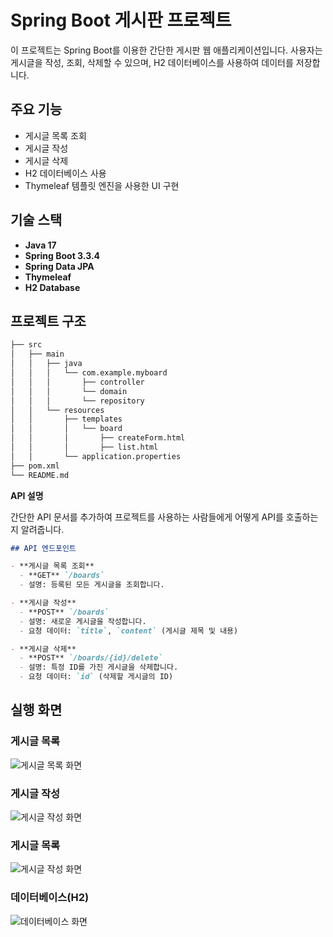 # Spring Boot 게시판 프로젝트

이 프로젝트는 Spring Boot를 이용한 간단한 게시판 웹 애플리케이션입니다. 사용자는 게시글을 작성, 조회, 삭제할 수 있으며, H2 데이터베이스를 사용하여 데이터를 저장합니다.

## 주요 기능
- 게시글 목록 조회
- 게시글 작성
- 게시글 삭제
- H2 데이터베이스 사용
- Thymeleaf 템플릿 엔진을 사용한 UI 구현

## 기술 스택
- **Java 17**
- **Spring Boot 3.3.4**
- **Spring Data JPA**
- **Thymeleaf**
- **H2 Database**

## 프로젝트 구조
```bash
├── src
│   ├── main
│   │   ├── java
│   │   │   └── com.example.myboard
│   │   │       ├── controller
│   │   │       └── domain
│   │   │       └── repository
│   │   └── resources
│   │       ├── templates
│   │       │   └── board
│   │       │       ├── createForm.html
│   │       │       ├── list.html
│   │       └── application.properties
├── pom.xml
└── README.md
```
**API 설명**

간단한 API 문서를 추가하여 프로젝트를 사용하는 사람들에게 어떻게 API를 호출하는지 알려줍니다.

```markdown
## API 엔드포인트

- **게시글 목록 조회**
  - **GET** `/boards`
  - 설명: 등록된 모든 게시글을 조회합니다.

- **게시글 작성**
  - **POST** `/boards`
  - 설명: 새로운 게시글을 작성합니다.
  - 요청 데이터: `title`, `content` (게시글 제목 및 내용)

- **게시글 삭제**
  - **POST** `/boards/{id}/delete`
  - 설명: 특정 ID를 가진 게시글을 삭제합니다.
  - 요청 데이터: `id` (삭제할 게시글의 ID)
```

## 실행 화면

### 게시글 목록
![게시글 목록 화면](images/list.png)

### 게시글 작성
![게시글 작성 화면](images/create.png)

### 게시글 목록
![게시글 작성 화면](images/list2.png)

### 데이터베이스(H2)
![데이터베이스 화면](images/database.png)
